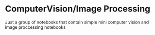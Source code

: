 # ComputerVision/Image Processing
Just a group of notebooks that contain simple mini computer vision and image proccessing notebooks
